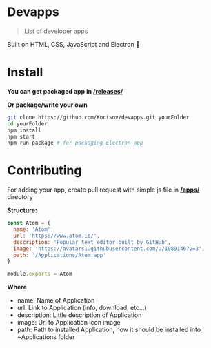 # Devapps
> List of developer apps

Built on HTML, CSS, JavaScript and Electron 🔨

# Install
**You can get packaged app in [/releases/](https://github.com/Kocisov/devapps/releases)**

**Or package/write your own**

```bash
git clone https://github.com/Kocisov/devapps.git yourFolder
cd yourFolder
npm install
npm start
npm run package # for packaging Electron app
```

# Contributing
For adding your app, create pull request with simple js file in **[/apps/](https://github.com/Kocisov/devapps/tree/master/apps)** directory

**Structure:**
```js
const Atom = {
  name: 'Atom',
  url: 'https://www.atom.io/',
  description: 'Popular text editor built by GitHub',
  image: 'https://avatars1.githubusercontent.com/u/1089146?v=3',
  path: '/Applications/Atom.app'
}

module.exports = Atom
```
**Where**

- name: Name of Application
- url: Link to Application (info, download, etc...)
- description: Little description of Application
- image: Url to Application icon image
- path: Path to installed Application, how it should be installed into ~Applications folder
